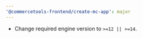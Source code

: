 ```yaml
---
'@commercetools-frontend/create-mc-app': major
---
```


- Change required engine version to `>=12 || >=14`.
